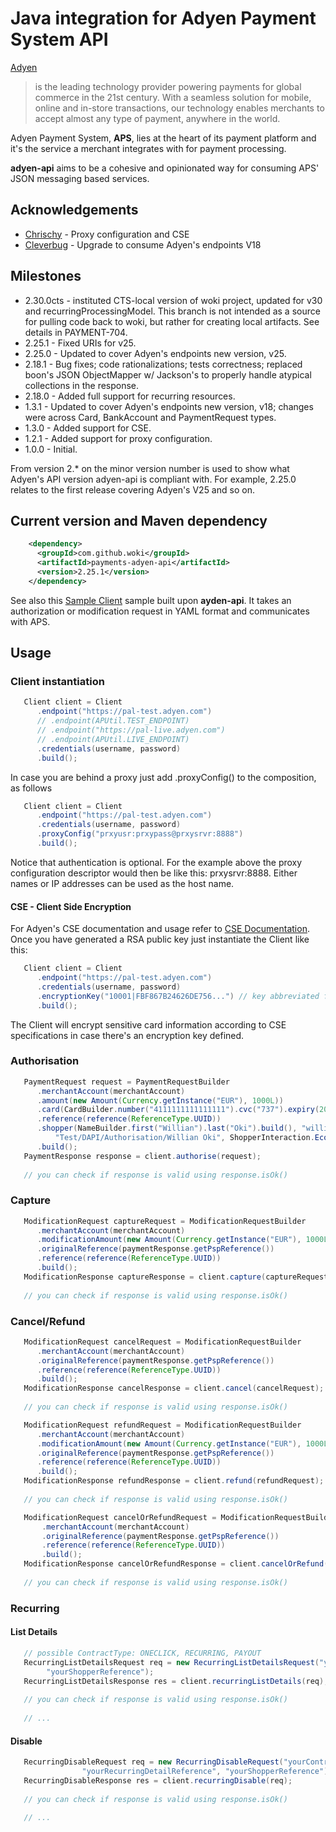 # Java integration for Adyen Payment System API

[Adyen](http://www.adyen.com)
> is the leading technology provider powering payments for global commerce in the 21st century.
> With a seamless solution for mobile, online and in-store transactions, our technology enables merchants to accept almost any
> type of payment, anywhere in the world.

Adyen Payment System, **APS**, lies at the heart of its payment platform and it's the service a merchant integrates with for
payment processing.

**adyen-api** aims to be a cohesive and opinionated way for consuming APS' JSON messaging based services.

## Acknowledgements
* [Chrischy](https://github.com/Golddragon152) - Proxy configuration and CSE
* [Cleverbug](https://github.com/cleverbug) - Upgrade to consume Adyen's endpoints V18

## Milestones
* 2.30.0cts - instituted CTS-local version of woki project, updated for v30 and recurringProcessingModel. This branch is not intended as a source for pulling code back to woki, but rather for creating local artifacts. See details in PAYMENT-704.
* 2.25.1 - Fixed URIs for v25.
* 2.25.0 - Updated to cover Adyen's endpoints new version, v25.
* 2.18.1 - Bug fixes; code rationalizations; tests correctness; replaced boon's JSON ObjectMapper w/ Jackson's to properly handle atypical collections
 in the response.
* 2.18.0 - Added full support for recurring resources.
* 1.3.1  - Updated to cover Adyen's endpoints new version, v18; changes were across Card, BankAccount and PaymentRequest types.
* 1.3.0  - Added support for CSE.
* 1.2.1  - Added support for proxy configuration.
* 1.0.0  - Initial.

From version 2.* on the minor version number is used to show what Adyen's API version adyen-api is compliant with. For example,
2.25.0 relates to the first release covering Adyen's V25 and so on.

## Current version and Maven dependency

```xml
    <dependency>
      <groupId>com.github.woki</groupId>
      <artifactId>payments-adyen-api</artifactId>
      <version>2.25.1</version>
    </dependency>
```
See also this [Sample Client](http://github.com/woki/adyen-client) sample built upon **ayden-api**.
It takes an authorization or modification request in YAML format and communicates with APS.

## Usage

### Client instantiation
```java
   Client client = Client
      .endpoint("https://pal-test.adyen.com")
      // .endpoint(APUtil.TEST_ENDPOINT)
      // .endpoint("https://pal-live.adyen.com")
      // .endpoint(APUtil.LIVE_ENDPOINT)
      .credentials(username, password)
      .build();
```
In case you are behind a proxy just add .proxyConfig() to the composition, as follows
```java
   Client client = Client
      .endpoint("https://pal-test.adyen.com")
      .credentials(username, password)
      .proxyConfig("prxyusr:prxypass@prxysrvr:8888")
      .build();
```
Notice that authentication is optional. For the example above the proxy configuration descriptor would then be like
this: prxysrvr:8888. Either names or IP addresses can be used as the host name.

#### CSE - Client Side Encryption
For Adyen's CSE documentation and usage refer to [CSE Documentation](https://docs.adyen.com/developers/easy-encryption). Once you have generated a RSA public key
just instantiate the Client like this:
```java
   Client client = Client
      .endpoint("https://pal-test.adyen.com")
      .credentials(username, password)
      .encryptionKey("10001|FBF867B24626DE756...") // key abbreviated for clarity sake
      .build();
```
The Client will encrypt sensitive card information according to CSE specifications in case there's an encryption key defined.

### Authorisation
```java
   PaymentRequest request = PaymentRequestBuilder
      .merchantAccount(merchantAccount)
      .amount(new Amount(Currency.getInstance("EUR"), 1000L))
      .card(CardBuilder.number("4111111111111111").cvc("737").expiry(2016, 6).holder("Johnny Tester Visa").build())
      .reference(reference(ReferenceType.UUID))
      .shopper(NameBuilder.first("Willian").last("Oki").build(), "willian.oki@gmail.com", "127.0.0.1",
          "Test/DAPI/Authorisation/Willian Oki", ShopperInteraction.Ecommerce)
      .build();
   PaymentResponse response = client.authorise(request);
   
   // you can check if response is valid using response.isOk()
```

### Capture
```java
   ModificationRequest captureRequest = ModificationRequestBuilder
      .merchantAccount(merchantAccount)
      .modificationAmount(new Amount(Currency.getInstance("EUR"), 1000L))
      .originalReference(paymentResponse.getPspReference())
      .reference(reference(ReferenceType.UUID))
      .build();
   ModificationResponse captureResponse = client.capture(captureRequest);
   
   // you can check if response is valid using response.isOk()
```

### Cancel/Refund
```java
   ModificationRequest cancelRequest = ModificationRequestBuilder
      .merchantAccount(merchantAccount)
      .originalReference(paymentResponse.getPspReference())
      .reference(reference(ReferenceType.UUID))
      .build();
   ModificationResponse cancelResponse = client.cancel(cancelRequest);
   
   // you can check if response is valid using response.isOk()
```
```java
   ModificationRequest refundRequest = ModificationRequestBuilder
      .merchantAccount(merchantAccount)
      .modificationAmount(new Amount(Currency.getInstance("EUR"), 1000L))
      .originalReference(paymentResponse.getPspReference())
      .reference(reference(ReferenceType.UUID))
      .build();
   ModificationResponse refundResponse = client.refund(refundRequest);
   
   // you can check if response is valid using response.isOk()
```
```java
   ModificationRequest cancelOrRefundRequest = ModificationRequestBuilder
       .merchantAccount(merchantAccount)
       .originalReference(paymentResponse.getPspReference())
       .reference(reference(ReferenceType.UUID))
       .build();
   ModificationResponse cancelOrRefundResponse = client.cancelOrRefund(cancelOrRefundRequest);
   
   // you can check if response is valid using response.isOk()
```

### Recurring

#### List Details
```java
   // possible ContractType: ONECLICK, RECURRING, PAYOUT
   RecurringListDetailsRequest req = new RecurringListDetailsRequest("yourMerchantAccount", ContractType.ONECLICK,
        "yourShopperReference");
   RecurringListDetailsResponse res = client.recurringListDetails(req);
   
   // you can check if response is valid using response.isOk()
   
   // ...
```

#### Disable
```java
   RecurringDisableRequest req = new RecurringDisableRequest("yourContract", "yourMerchantAccount",
                "yourRecurringDetailReference", "yourShopperReference");
   RecurringDisableResponse res = client.recurringDisable(req);
   
   // you can check if response is valid using response.isOk()
   
   // ...
```
